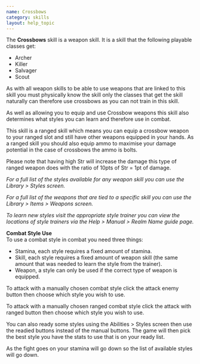 ```yaml
---
name: Crossbows
category: skills
layout: help_topic
---
```

The **Crossbows** skill is a weapon skill. It is a skill that the following playable classes get:

*   Archer
*   Killer
*   Salvager
*   Scout

As with all weapon skills to be able to use weapons that are linked to this skill you must physically know the skill only the classes that get the skill naturally can therefore use crossbows as you can not train in this skill.

As well as allowing you to equip and use Crossbow weapons this skill also determines what styles you can learn and therefore use in combat.

This skill is a ranged skill which means you can equip a crossbow weapon to your ranged slot and still have other weapons equipped in your hands. As a ranged skill you should also equip ammo to maximise your damage potential in the case of crossbows the ammo is bolts.

Please note that having high Str will increase the damage this type of ranged weapon does with the ratio of 10pts of Str = 1pt of damage.

_For a full list of the styles available for any weapon skill you can use the Library > Styles screen._

_For a full list of the weapons that are tied to a specific skill you can use the Library > Items > Weapons screen._

_To learn new styles visit the appropriate style trainer you can view the locations of style trainers via the Help > Manual > Realm Name guide page._

**Combat Style Use**  
To use a combat style in combat you need three things:

*   Stamina, each style requires a fixed amount of stamina.
*   Skill, each style requires a fixed amount of weapon skill (the same amount that was needed to learn the style from the trainer).
*   Weapon, a style can only be used if the correct type of weapon is equipped.

To attack with a manually chosen combat style click the attack enemy button then choose which style you wish to use.

To attack with a manually chosen ranged combat style click the attack with ranged button then choose which style you wish to use.

You can also ready some styles using the Abilities > Styles screen then use the readied buttons instead of the manual buttons. The game will then pick the best style you have the stats to use that is on your ready list.

As the fight goes on your stamina will go down so the list of available styles will go down.